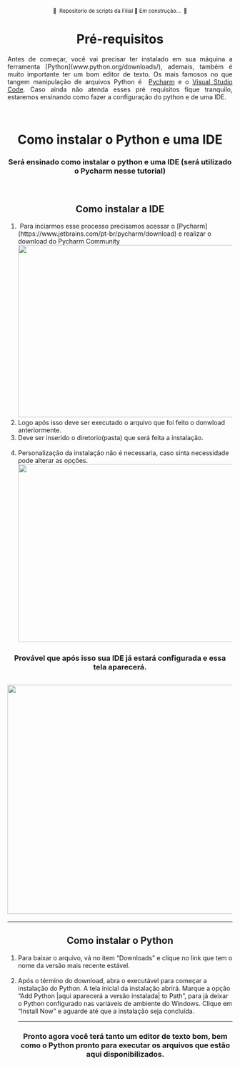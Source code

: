 <p style="text-align:center"><sub>🚧 &nbsp;Repositorio de scripts da Filial 🚀 Em constru&ccedil;&atilde;o... &nbsp;🚧</sub></p>

<h1 style="text-align:center">Pr&eacute;-requisitos</h1>

<p style="text-align:justify">Antes de come&ccedil;ar, voc&ecirc; vai precisar ter instalado em sua m&aacute;quina a ferramenta [Python](www.python.org/downloads/), ademais, tamb&eacute;m &eacute; muito importante ter um bom editor de texto. Os mais famosos no que tangem manipula&ccedil;&atilde;o de arquivos Python &eacute;&nbsp;&nbsp;<a href="http://www.python.org/downloads">Pycharm</a> e o <a href="https://code.visualstudio.com/">Visual Studio Code</a>. Caso ainda n&atilde;o atenda esses pr&eacute; requisitos fique tranquilo, estaremos ensinando como fazer a configura&ccedil;&atilde;o do python e de uma IDE.</p>

<p style="text-align:justify">&nbsp;</p>

<h1 style="text-align:center">Como instalar o Python e uma IDE</h1>

<h3 style="text-align:center">Ser&aacute; ensinado como instalar o python e uma IDE (ser&aacute; utilizado o Pycharm nesse tutorial)</h3>

<p>&nbsp;</p>

<h2 style="text-align:center">Como instalar a IDE</h2>

<ol>
	<li>&nbsp;Para inciarmos esse processo precisamos acessar o [Pycharm](https://www.jetbrains.com/pt-br/pycharm/download) e realizar o download do Pycharm Community<BR><img alt="" src="https://user-images.githubusercontent.com/91639503/225435645-3c6be63d-1a4b-494f-b68c-18821e359836.png" style="height:386px; width:721px" /></li>
	<li>Logo ap&oacute;s isso deve ser executado o arquivo que foi feito o donwload anteriormente.</li>
	<li>Deve ser inserido o diretorio(pasta) que ser&aacute; feita a instala&ccedil;&atilde;o.<br />
	<img alt="" src="https://user-images.githubusercontent.com/91639503/225437056-d1d31947-76cf-44c9-8848-c0cdfb2cbb93.png" /></li>
	<li>Personaliza&ccedil;&atilde;o da instala&ccedil;&atilde;o n&atilde;o &eacute; necessaria, caso sinta necessidade pode alterar as op&ccedil;&otilde;es.<br />
	<img alt="" src="https://user-images.githubusercontent.com/91639503/225438554-2c1cc797-5c65-4b56-a304-5c6f9a31b250.png" style="height:398px; width:509px" /></li>
</ol>

<h3 style="text-align:center">Prov&aacute;vel que ap&oacute;s isso sua IDE j&aacute; estar&aacute; configurada e essa tela aparecer&aacute;.</h3>

<h2 style="text-align:center"><img alt="" src="https://user-images.githubusercontent.com/91639503/225440053-2e8967bf-4f9b-4702-9304-0bc404f937e6.png" style="height:513px; width:1357px" /></h2>

<hr />
<h2 style="text-align:center">Como instalar o Python</h2>

<ol>
	<li>Para baixar o arquivo, v&aacute; no item &ldquo;Downloads&rdquo; e clique no link que tem o nome da vers&atilde;o mais recente est&aacute;vel.&nbsp;<br />
	<img alt="" src="https://user-images.githubusercontent.com/91639503/225613599-1acc7150-c115-4d57-8904-7b9a2a5fddeb.png" /></li>
	<li>Ap&oacute;s o t&eacute;rmino do download, abra o execut&aacute;vel para come&ccedil;ar a instala&ccedil;&atilde;o do Python. A tela inicial da instala&ccedil;&atilde;o abrir&aacute;. Marque a op&ccedil;&atilde;o &ldquo;Add Python |aqui aparecer&aacute; a vers&atilde;o instalada|&nbsp;to Path&rdquo;, para j&aacute; deixar o Python configurado nas vari&aacute;veis de ambiente do Windows. Clique em &ldquo;Install Now&rdquo; e aguarde at&eacute; que a instala&ccedil;&atilde;o seja conclu&iacute;da.<br />
	<img alt="" src="https://user-images.githubusercontent.com/91639503/225614020-d4a43a27-63e2-4a8b-a3de-d37537a3f137.png" />
	<hr />
	<h3 style="text-align:center">Pronto agora voc&ecirc; ter&aacute; tanto um editor de texto bom, bem como o Python pronto para executar os arquivos que est&atilde;o aqui disponibilizados.</h3>
	</li>
</ol>
